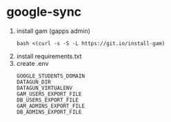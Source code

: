 # google-sync

1. install gam (gapps admin)
    ```
    bash <(curl -s -S -L https://git.io/install-gam)
    ```
2. install requirements.txt
3. create .env
    ```
    GOOGLE_STUDENTS_DOMAIN
    DATAGUN_DIR
    DATAGUN_VIRTUALENV
    GAM_USERS_EXPORT_FILE
    DB_USERS_EXPORT_FILE
    GAM_ADMINS_EXPORT_FILE
    DB_ADMINS_EXPORT_FILE
    ```
    